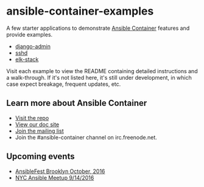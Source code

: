 # ansible-container-examples

A few starter applications to demonstrate [Ansible Container](https://github.com/ansible/ansible-container) features and provide examples.

- [django-admin](https://github.com/ansible/ansible-container-examples/tree/master/django-admin)
- [sshd](https://github.com/ansible/ansible-container-examples/tree/master/sshd)
- [elk-stack](https://github.com/ansible/ansible-container-examples/tree/master/elk-stack)

Visit each example to view the README containing detailed instructions and a walk-through. If it's not listed here, it's still under development, in which case expect 
breakage, frequent updates, etc.

## Learn more about Ansible Container

- [Visit the repo](https://github.com/ansible/ansible-container)
- [View our doc site](https://docs.ansible.com/ansible-container)
- [Join the  mailing list](https://groups.google.com/forum/#!forum/ansible-container)
- Join the #ansible-container channel on irc.freenode.net.

## Upcoming events

- [AnsibleFest Brooklyn October, 2016](https://www.ansible.com/ansiblefest)
- [NYC Ansible Meetup 9/14/2016](http://www.meetup.com/Ansible-NYC) 

